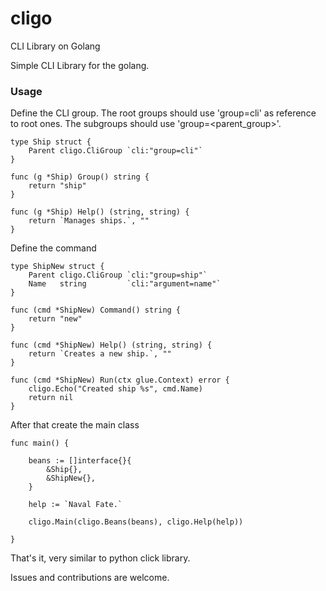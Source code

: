 # cligo
CLI Library on Golang

Simple CLI Library for the golang.

### Usage

Define the CLI group.
The root groups should use 'group=cli' as reference to root ones.
The subgroups should use 'group=<parent_group>'.
```
type Ship struct {
	Parent cligo.CliGroup `cli:"group=cli"`
}

func (g *Ship) Group() string {
	return "ship"
}

func (g *Ship) Help() (string, string) {
	return `Manages ships.`, ""
}
```

Define the command
```
type ShipNew struct {
	Parent cligo.CliGroup `cli:"group=ship"`
	Name   string         `cli:"argument=name"`
}

func (cmd *ShipNew) Command() string {
	return "new"
}

func (cmd *ShipNew) Help() (string, string) {
	return `Creates a new ship.`, ""
}

func (cmd *ShipNew) Run(ctx glue.Context) error {
	cligo.Echo("Created ship %s", cmd.Name)
	return nil
}
```

After that create the main class
```
func main() {

	beans := []interface{}{
		&Ship{},
		&ShipNew{},
	}

	help := `Naval Fate.`

	cligo.Main(cligo.Beans(beans), cligo.Help(help))

}
```

That's it, very similar to python click library.

Issues and contributions are welcome.